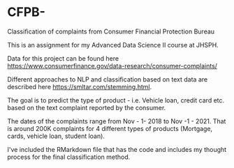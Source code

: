 # CFPB-
Classification of complaints from Consumer Financial Protection Bureau

This is an assignment for my Advanced Data Science II course at JHSPH. 

Data for this project can be found here https://www.consumerfinance.gov/data-research/consumer-complaints/

Different approaches to NLP and classification based on text data are described here https://smltar.com/stemming.html.

The goal is to predict the type of product - i.e. Vehicle loan, credit card etc. based on the text complaint reported by the consumer.

The dates of the complaints range from Nov - 1- 2018 to Nov -1 - 2021. 
That is around 200K complaints for 4 different types of products (Mortgage, cards, vehicle loan, student loan). 

I've included the RMarkdown file that has the code and includes my thought process for the final classification method. 
